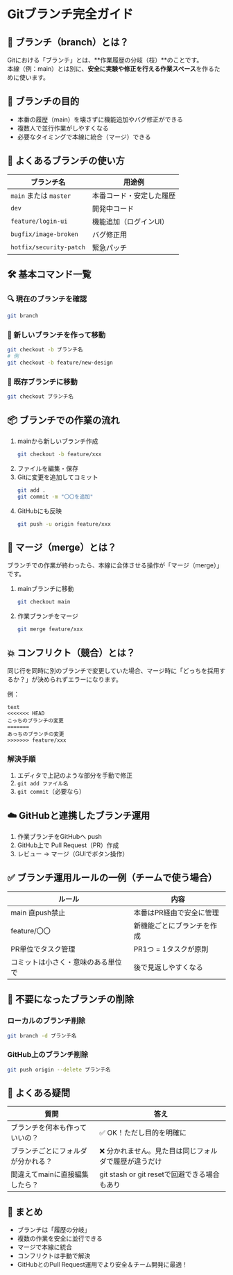 # Gitブランチ完全ガイド

## 🔰 ブランチ（branch）とは？

Gitにおける「ブランチ」とは、**作業履歴の分岐（枝）**のことです。  
本線（例：main）とは別に、**安全に実験や修正を行える作業スペース**を作るために使います。

## 🧠 ブランチの目的

- 本番の履歴（main）を壊さずに機能追加やバグ修正ができる
- 複数人で並行作業がしやすくなる
- 必要なタイミングで本線に統合（マージ）できる

## 🌱 よくあるブランチの使い方

| ブランチ名 | 用途例 |
|------------|--------|
| `main` または `master` | 本番コード・安定した履歴 |
| `dev` | 開発中コード |
| `feature/login-ui` | 機能追加（ログインUI） |
| `bugfix/image-broken` | バグ修正用 |
| `hotfix/security-patch` | 緊急パッチ |

## 🛠 基本コマンド一覧

### 🔍 現在のブランチを確認
```bash
git branch
```

### 🌿 新しいブランチを作って移動
```bash
git checkout -b ブランチ名
# 例
git checkout -b feature/new-design
```

### 🌱 既存ブランチに移動
```bash
git checkout ブランチ名
```

## 📦 ブランチでの作業の流れ

1. mainから新しいブランチ作成
   ```bash
   git checkout -b feature/xxx
   ```
2. ファイルを編集・保存
3. Gitに変更を追加してコミット
   ```bash
   git add .
   git commit -m "〇〇を追加"
   ```
4. GitHubにも反映
   ```bash
   git push -u origin feature/xxx
   ```

## 🔀 マージ（merge）とは？

ブランチでの作業が終わったら、本線に合体させる操作が「マージ（merge）」です。

1. mainブランチに移動
   ```bash
   git checkout main
   ```
2. 作業ブランチをマージ
   ```bash
   git merge feature/xxx
   ```

## 💥 コンフリクト（競合）とは？

同じ行を同時に別のブランチで変更していた場合、マージ時に「どっちを採用するか？」が決められずエラーになります。

例：
```
text
<<<<<<< HEAD
こっちのブランチの変更
=======
あっちのブランチの変更
>>>>>>> feature/xxx
```

### 解決手順

1. エディタで上記のような部分を手動で修正
2. `git add ファイル名`
3. `git commit`（必要なら）

## ☁️ GitHubと連携したブランチ運用

1. 作業ブランチをGitHubへ push
2. GitHub上で Pull Request（PR）作成
3. レビュー → マージ（GUIでボタン操作）

## ✅ ブランチ運用ルールの一例（チームで使う場合）

| ルール | 内容 |
|--------|------|
| main 直push禁止 | 本番はPR経由で安全に管理 |
| feature/〇〇 | 新機能ごとにブランチを作成 |
| PR単位でタスク管理 | PR1つ = 1タスクが原則 |
| コミットは小さく・意味のある単位で | 後で見返しやすくなる |

## 🧼 不要になったブランチの削除

### ローカルのブランチ削除
```bash
git branch -d ブランチ名
```

### GitHub上のブランチ削除
```bash
git push origin --delete ブランチ名
```

## 🧠 よくある疑問

| 質問 | 答え |
|------|------|
| ブランチを何本も作っていいの？ | ✅ OK！ただし目的を明確に |
| ブランチごとにフォルダが分かれる？ | ❌ 分かれません。見た目は同じフォルダで履歴が違うだけ |
| 間違えてmainに直接編集したら？ | git stash or git resetで回避できる場合もあり |

## 🎯 まとめ

- ブランチは「履歴の分岐」
- 複数の作業を安全に並行できる
- マージで本線に統合
- コンフリクトは手動で解決
- GitHubとのPull Request運用でより安全＆チーム開発に最適！